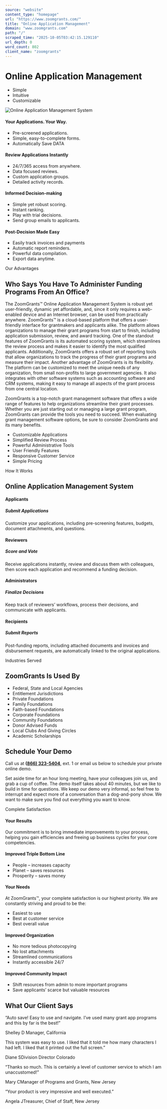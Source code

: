 ```yaml
---
source: "website"
content_type: "homepage"
url: "https://www.zoomgrants.com/"
title: "Online Application Management"
domain: "www.zoomgrants.com"
path: "/"
scraped_time: "2025-10-05T03:42:15.129110"
url_depth: 0
word_count: 802
client_name: "zoomgrants"
---
```


# Online Application Management

*   Simple
*   Intuitive
*   Customizable

![Online Application Management System](https://www.zoomgrants.com/wp-content/uploads/2023/06/ZoomGrants_Desktop.png)

#### Your Applications. Your Way.

*   Pre-screened applications.
*   Simple, easy-to-complete forms.
*   Automatically Save DATA

#### Review Applications Instantly

*   24/7/365 access from anywhere.
*   Data focused reviews.
*   Custom application groups.
*   Detailed activity records.

#### Informed Decision-making

*   Simple yet robust scoring.
*   Instant ranking.
*   Play with trial decisions.
*   Send group emails to applicants.

#### Post-Decision Made Easy

*   Easily track invoices and payments
*   Automatic report reminders.
*   Powerful data compilation.
*   Export data anytime.

Our Advantages

## Who Says You Have To Administer Funding Programs From An Office?

The ZoomGrants™ Online Application Management System is robust yet user-friendly, dynamic yet affordable, and, since it only requires a web-enabled device and an Internet browser, can be used from practically anywhere. ZoomGrants™ is a cloud-based platform that offers a user-friendly interface for grantmakers and applicants alike. The platform allows organizations to manage their grant programs from start to finish, including application submission, review, and award tracking. One of the standout features of ZoomGrants is its automated scoring system, which streamlines the review process and makes it easier to identify the most qualified applicants. Additionally, ZoomGrants offers a robust set of reporting tools that allow organizations to track the progress of their grant programs and measure their impact. Another advantage of ZoomGrants is its flexibility. The platform can be customized to meet the unique needs of any organization, from small non-profits to large government agencies. It also integrates with other software systems such as accounting software and CRM systems, making it easy to manage all aspects of the grant process from one central location.

ZoomGrants is a top-notch grant management software that offers a wide range of features to help organizations streamline their grant processes. Whether you are just starting out or managing a large grant program, ZoomGrants can provide the tools you need to succeed. When evaluating grant management software options, be sure to consider ZoomGrants and its many benefits.

*   Customizable Applications
*   Simplified Review Process
*   Powerful Administrative Tools
*   User Friendly Features
*   Responsive Customer Service
*   Simple Pricing

How It Works

## Online Application Management System

#### Applicants

##### Submit Applications

Customize your applications, including pre-screening features, budgets, document attachments, and questions.

#### Reviewers

##### Score and Vote

Receive applications instantly, review and discuss them with colleagues, then score each application and recommend a funding decision.

#### Administrators

##### Finalize Decisions

Keep track of reviewers’ workflows, process their decisions, and communicate with applicants.

#### Recipients

##### Submit Reports

Post-funding reports, including attached documents and invoices and disbursement requests, are automatically linked to the original applications.

Industries Served

## ZoomGrants Is Used By

*   Federal, State and Local Agencies
*   Entitlement Jurisdictions
*   Private Foundations
*   Family Foundations
*   Faith-based Foundations
*   Corporate Foundations
*   Community Foundations
*   Donor Advised Funds
*   Local Clubs And Giving Circles
*   Academic Scholarships

## Schedule Your Demo

Call us at **([866) 323-5404](tel:8663235404)**, ext. 1 or email us below to schedule your private online demo.

Set aside time for an hour long meeting, have your colleagues join us, and grab a cup of coffee. The demo itself takes about 40 minutes, but we like to build in time for questions. We keep our demo very informal, so feel free to interrupt and expect more of a conversation than a dog-and-pony show. We want to make sure you find out everything you want to know.

Complete Satisfaction

#### Your Results

Our commitment is to bring immediate improvements to your process, helping you gain efficiencies and freeing up business cycles for your core competencies.

#### Improved Triple Bottom Line

*   People – increases capacity
*   Planet – saves resources
*   Prosperity – saves money

#### Your Needs

At ZoomGrants™, your complete satisfaction is our highest priority. We are constantly striving and proud to be the:

*   Easiest to use
*   Best at customer service
*   Best overall value

#### Improved Organization

*   No more tedious photocopying
*   No lost attachments
*   Streamlined communications
*   Instantly accessible 24/7

#### Improved Community Impact

*   Shift resources from admin to more important programs
*   Save applicants’ scarce but valuable resources

## What Our Client Says

“Auto save! Easy to use and navigate. I’ve used many grant app programs and this by far is the best!”

Shelley D Manager, California

This system was easy to use. I liked that it told me how many characters I had left. I liked that it printed out the full screen.”

Diane SDivision Director Colorado

“Thanks so much. This is certainly a level of customer service to which I am unaccustomed!”

Mary CManager of Programs and Grants, New Jersey

“Your product is very impressive and well executed.”

Angela JTreasurer, Chief of Staff, New Jersey